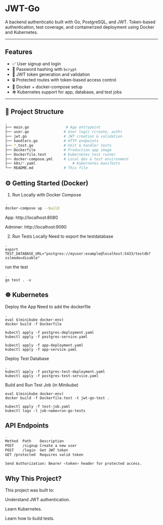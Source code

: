 # JWT-Go

A backend authenticatio built with Go, PostgreSQL, and JWT. Token-based authentication, test coverage, and containerized deployment using Docker and Kubernetes.

---

## Features

- ✅ User signup and login
- 🔐 Password hashing with `bcrypt`
- 🪪 JWT token generation and validation
- 🔒 Protected routes with token-based access control
- 🐳 Docker + docker-compose setup
- ☸️ Kubernetes support for app, database, and test jobs

---

## 📂 Project Structure
```bash
.
├── main.go                 # App entrypoint
├── user.go                # User logic (create, auth)
├── jwt.go                 # JWT creation & validation
├── handlers.go            # HTTP endpoints
├── *_test.go              # Unit & handler tests
├── Dockerfile             # Production app image
├── Dockerfile.test        # Kubernetes test runner
├── docker-compose.yml     # Local dev & test environment
├── k8s/*.yaml                 # Kubernetes manifests
└── README.md              # This file
```
## ⚙️ Getting Started (Docker)
1. Run Locally with Docker Compose
```bash
.
docker-compose up --build
```
App: http://localhost:8080

Adminer: http://localhost:9090

2. Run Tests Locally
Need to export the testdatabase
```
.
export TEST_DATABASE_URL="postgres://myuser:example@localhost:5433/testdb?sslmode=disable"
```
run the test
```
.
go test . -v
```
## ☸️ Kubernetes
Deploy the App
Need to add the dockerfile
```
.
eval $(minikube docker-env)
docker build -f Dockerfile

kubectl apply -f postgres-deployment.yaml
kubectl apply -f postgres-service.yaml

kubectl apply -f app-deployment.yaml
kubectl apply -f app-service.yaml
```
Deploy Test Database
```
.
kubectl apply -f postgres-test-deployment.yaml
kubectl apply -f postgres-test-service.yaml
```
Build and Run Test Job (in Minikube)
```
eval $(minikube docker-env)
docker build -f Dockerfile.test -t jwt-go-test .

kubectl apply -f test-job.yaml
kubectl logs -l job-name=run-go-tests
```
## API Endpoints
```bash
.
Method	Path	Description
POST	/signup	Create a new user
POST	/login	Get JWT token
GET	/protected	Requires valid token

Send Authorization: Bearer <token> header for protected access.
```
## Why This Project?
This project was built to:

Understand JWT authentication.

Learn Kubernetes.

Learn how to build tests.
